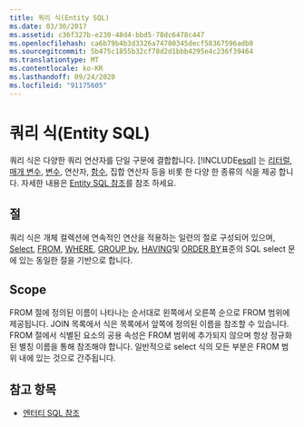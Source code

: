 ```yaml
---
title: 쿼리 식(Entity SQL)
ms.date: 03/30/2017
ms.assetid: c36f327b-e230-48d4-bbd5-78dc6478c447
ms.openlocfilehash: ca6b79b4b3d3326a74780345decf58367596adb0
ms.sourcegitcommit: 5b475c1855b32cf78d2d1bbb4295e4c236f39464
ms.translationtype: MT
ms.contentlocale: ko-KR
ms.lasthandoff: 09/24/2020
ms.locfileid: "91175605"
---
```

# <a name="query-expressions-entity-sql"></a>쿼리 식(Entity SQL)

쿼리 식은 다양한 쿼리 연산자를 단일 구문에 결합합니다. [!INCLUDE[esql](../../../../../../includes/esql-md.md)] 는 [리터럴](literals-entity-sql.md), [매개 변수](parameters-entity-sql.md), [변수](variables-entity-sql.md), 연산자, [함수](functions-entity-sql.md), 집합 연산자 등을 비롯 한 다양 한 종류의 식을 제공 합니다. 자세한 내용은 [Entity SQL 참조](entity-sql-reference.md)를 참조 하세요.  
  
## <a name="clauses"></a>절  

 쿼리 식은 개체 컬렉션에 연속적인 연산을 적용하는 일련의 절로 구성되어 있으며, [Select](select-entity-sql.md), [FROM](from-entity-sql.md), [WHERE](where-entity-sql.md), [GROUP by](group-by-entity-sql.md), [HAVING](having-entity-sql.md)및 [ORDER BY](order-by-entity-sql.md)표준의 SQL select 문에 있는 동일한 절을 기반으로 합니다.  
  
## <a name="scope"></a>Scope  

 FROM 절에 정의된 이름이 나타나는 순서대로 왼쪽에서 오른쪽 순으로 FROM 범위에 제공됩니다. JOIN 목록에서 식은 목록에서 앞쪽에 정의된 이름을 참조할 수 있습니다. FROM 절에서 식별된 요소의 공용 속성은 FROM 범위에 추가되지 않으며 항상 정규화된 별칭 이름을 통해 참조해야 합니다. 일반적으로 select 식의 모든 부분은 FROM 범위 내에 있는 것으로 간주됩니다.  
  
## <a name="see-also"></a>참고 항목

- [엔터티 SQL 참조](entity-sql-reference.md)
